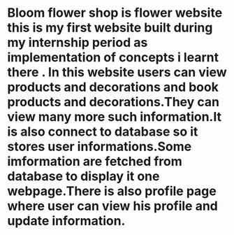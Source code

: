 #   Bloom flower shop is flower website this is my first website built during my internship period as implementation of concepts i learnt there . In this website users can view products and decorations and book products and decorations.They can view many more such information.It is also connect to database so it stores user informations.Some imformation are fetched from database to display it one webpage.There is also profile page where user can view his profile and update information. 
